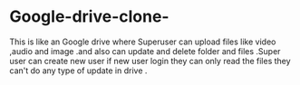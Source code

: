 # Google-drive-clone-
This is like an  Google drive where  Superuser can upload files like video ,audio and image .and also can update and delete folder and files .Super user can create new user if new user login they can only read the files they can't do any type of update in drive .
